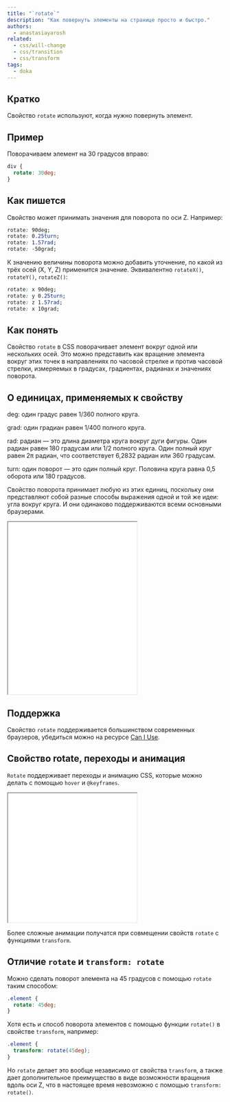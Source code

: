 ```yaml
---
title: "`rotate`"
description: "Как повернуть элементы на странице просто и быстро."
authors:
  - anastasiayarosh
related:
  - css/will-change
  - css/transition
  - css/transform
tags:
  - doka
---
```


## Кратко

Свойство `rotate` используют, когда нужно повернуть элемент.

## Пример

Поворачиваем элемент на 30 градусов вправо:

```css
div {
  rotate: 30deg;
}
```

## Как пишется

Свойство может принимать значения для поворота по оси Z. Например:

```css
rotate: 90deg;
rotate: 0.25turn;
rotate: 1.57rad;
rotate: -50grad;
```

К значению величины поворота можно добавить уточнение, по какой из трёх осей (X, Y, Z) применится значение. Эквивалентно `rotateX()`, `rotateY()`, `rotateZ()`:

```css
rotate: x 90deg;
rotate: y 0.25turn;
rotate: z 1.57rad;
rotate: x 10grad;
```

## Как понять

Свойство `rotate` в CSS поворачивает элемент вокруг одной или нескольких осей. Это можно представить как вращение элемента вокруг этих точек в направлениях по часовой стрелке и против часовой стрелки, измеряемых в градусах, градиентах, радианах и значениях поворота.

## О единицах, применяемых к свойству

deg: один градус равен 1/360 полного круга.

grad: один градиан равен 1/400 полного круга.

rad: радиан — это длина диаметра круга вокруг дуги фигуры. Один радиан равен 180 градусам или 1/2 полного круга. Один полный круг равен 2π радиан, что соответствует 6,2832 радиан или 360 градусам.

turn: один поворот — это один полный круг. Половина круга равна 0,5 оборота или 180 градусов.

Свойство поворота принимает любую из этих единиц, поскольку они представляют собой разные способы выражения одной и той же идеи: угла вокруг круга. И они одинаково поддерживаются всеми основными браузерами.

<iframe title="Демонстрация разных значений свойства rotate" src="demos/basic/" height="400"></iframe>

## Поддержка

Свойство `rotate` поддерживается большинством современных браузеров, убедиться можно на ресурсе [Can I Use](https://caniuse.com/mdn-css_properties_rotate).

## Свойство rotate, переходы и анимация

`Rotate` поддерживает переходы и анимацию CSS, которые можно делать с помощью `hover` и `@keyframes`.

<iframe title="Анимация при помощи свойства rotate" src="demos/animation/" height="300"></iframe>

Более сложные анимации получатся при совмещении свойств `rotate` с функциями `transform`.

## Отличие `rotate` и `transform: rotate`

Можно сделать поворот элемента на 45 градусов с помощью `rotate` таким способом:

```css
.element {
  rotate: 45deg;
}
```

Хотя есть и способ поворота элементов с помощью функции `rotate()` в свойстве `transform`, например:

```css
.element {
  transform: rotate(45deg);
}
```

Но `rotate` делает это вообще независимо от свойства `transform`, а также дает дополнительное преимущество в виде возможности вращения вдоль оси Z, что в настоящее время невозможно с помощью `transform: rotate()`.
